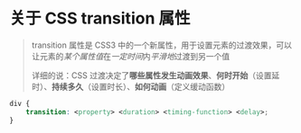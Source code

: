 # 关于 CSS transition 属性

> transition 属性是 CSS3 中的一个新属性，用于设置元素的过渡效果，可以让元素的*某个属性值*在*一定时间*内*平滑地*过渡到另一个值
>
> 详细的说：CSS 过渡决定了**哪些属性发生动画效果**、**何时开始**（设置延时）、**持续多久**（设置时长）、**如何动画**（定义缓动函数）

```css
div {
    transition: <property> <duration> <timing-function> <delay>;
}
```
